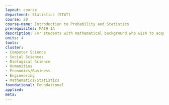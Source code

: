 ```yaml
---
layout: course 
department: Statistics (STAT)
course: 20
course-name: Introduction to Probability and Statistics
prerequisites: MATH 1A
description: For students with mathematical background who wish to acquire basic concepts. Relative frequencies, discrete probability, random variables, expectation. Testing hypotheses. Estimation. Illustrations from various fields.
units: 4
tools: 
cluster:
- Computer Science
- Social Sciences
- Biological Science
- Humanities
- Economics/Business
- Engineering
- Mathematics/Statistics
foundational: Foundational
applied: 
meta: 
---
```

